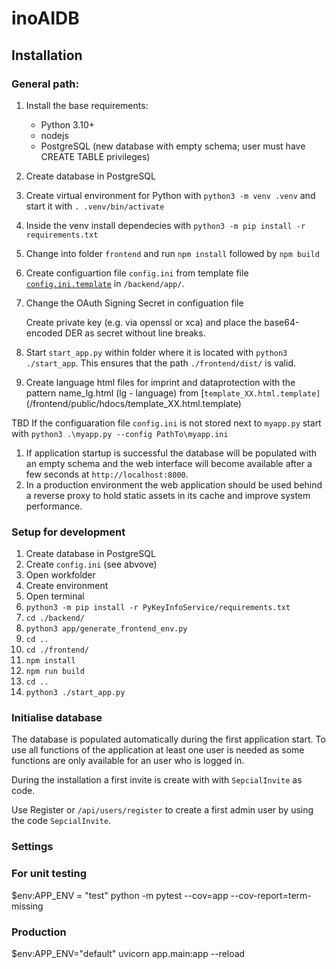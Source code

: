 # inoAIDB



## Installation

### General path:

1. Install the base requirements:
    * Python 3.10+
    * nodejs
    * PostgreSQL (new database with empty schema; user must have CREATE TABLE privileges)
1. Create database in PostgreSQL
1. Create virtual environment for Python with `python3 -m venv .venv` and start it with `. .venv/bin/activate`
1. Inside the venv install dependecies with `python3 -m pip install -r requirements.txt`
1. Change into folder `frontend` and run `npm install` followed by `npm build`
1. Create configuartion file `config.ini` from template file [`config.ini.template`](/backend/app/config.ini.template) in `/backend/app/`.
1. Change the OAuth Signing Secret in configuation file

    Create private key (e.g. via openssl or xca) and place the base64-encoded DER as secret without line breaks.
1. Start `start_app.py` within folder where it is located with `python3 ./start_app`. This ensures that the path `./frontend/dist/` is valid.

1. Create language html files for imprint and dataprotection with the pattern name_lg.html (lg - language) from [`template_XX.html.template]`(/frontend/public/hdocs/template_XX.html.template)

TBD    If the configuaration file `config.ini` is not stored next to `myapp.py` start with `python3 .\myapp.py --config PathTo\myapp.ini`
1. If application startup is successful the database will be populated with an empty schema and the web interface will become available after a few seconds at `http://localhost:8000`.
1. In a production environment the web application should be used behind a reverse proxy to hold static assets in its cache and improve system performance.

### Setup for development

1. Create database in PostgreSQL
1. Create `config.ini` (see abvove)
1. Open workfolder
1. Create environment
1. Open terminal
1. `python3 -m pip install -r PyKeyInfoService/requirements.txt`
1. `cd ./backend/`
1. `python3 app/generate_frontend_env.py`
1. `cd ..`
1. `cd ./frontend/`
1. `npm install`
1. `npm run build`
1. `cd ..`
1. `python3 ./start_app.py`

### Initialise database

The database is populated automatically during the first application start. To use all functions of the application at least one user is needed as some functions are only available for an user who is logged in.

During the installation a first invite is create with with `SepcialInvite` as code.

Use Register or `/api/users/register` to create a first admin user by using the code `SepcialInvite`.


### Settings

### For unit testing

$env:APP_ENV = "test"
python -m pytest --cov=app --cov-report=term-missing

### Production

$env:APP_ENV="default"
uvicorn app.main:app --reload
